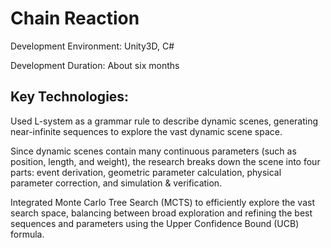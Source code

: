 # Chain Reaction

Development Environment: Unity3D, C#

Development Duration: About six months

## Key Technologies:

Used L-system as a grammar rule to describe dynamic scenes, generating near-infinite sequences to explore the vast dynamic scene space.

Since dynamic scenes contain many continuous parameters (such as position, length, and weight), the research breaks down the scene into four parts: event derivation, geometric parameter calculation, physical parameter correction, and simulation & verification.

Integrated Monte Carlo Tree Search (MCTS) to efficiently explore the vast search space, balancing between broad exploration and refining the best sequences and parameters using the Upper Confidence Bound (UCB) formula.
